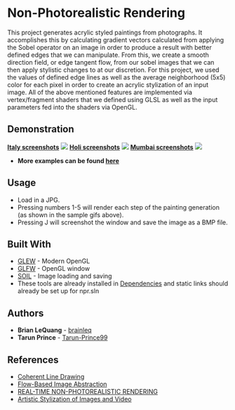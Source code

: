# Non-Photorealistic Rendering

This project generates acrylic styled paintings from photographs. It accomplishes this by calculating gradient vectors calculated from applying the Sobel operator on an image in order to produce a result with better defined edges that we can manipulate. From this, we create a smooth direction field, or edge tangent flow, from our sobel images that we can then apply stylistic changes to at our discretion. For this project, we used the values of defined edge lines as well as the average neighborhood (5x5) color for each pixel in order to create an acrylic stylization of an input image. All of the above mentioned features are implemented via vertex/fragment shaders that we defined using GLSL as well as the input parameters fed into the shaders via OpenGL.

## Demonstration

**[Italy screenshots](https://github.com/brainleq/Non-Photorealistic-Rendering/tree/master/npr/images/italy_output)**
![](sample_italy.gif)
**[Holi screenshots](https://github.com/brainleq/Non-Photorealistic-Rendering/tree/master/npr/images/holi_output)**
![](sample_holi.gif)
**[Mumbai screenshots](https://github.com/brainleq/Non-Photorealistic-Rendering/tree/master/npr/images/mumbai_output)**
![](sample_mumbai.gif)

* **More examples can be found [here](https://github.com/brainleq/Non-Photorealistic-Rendering/tree/master/npr/images)**

## Usage

* Load in a JPG.
* Pressing numbers 1-5 will render each step of the painting generation (as shown in the sample gifs above).
* Pressing J will screenshot the window and save the image as a BMP file.

## Built With

* [GLEW](http://glew.sourceforge.net/) - Modern OpenGL
* [GLFW](https://www.glfw.org/) - OpenGL window
* [SOIL](https://www.lonesock.net/soil.html) - Image loading and saving
* These tools are already installed in [Dependencies](https://github.com/brainleq/Non-Photorealistic-Rendering/tree/master/Dependencies) and static links should already be set up for npr.sln

## Authors

* **Brian LeQuang** - [brainleq](https://github.com/brainleq)
* **Tarun Prince** - [Tarun-Prince99](https://github.com/Tarun-Prince99)

## References

* [Coherent Line Drawing](http://umsl.edu/mathcs/about/People/Faculty/HenryKang/coon.pdf)
* [Flow-Based Image Abstraction](http://www.cs.umsl.edu/~kang/Papers/kang_tvcg09.pdf)
* [REAL-TIME NON-PHOTOREALISTIC RENDERING](https://pille.iwr.uni-heidelberg.de/~npr01/)
* [Artistic Stylization of Images and Video](http://kahlan.eps.surrey.ac.uk/EG2011/eg2011-npr3.pdf)


